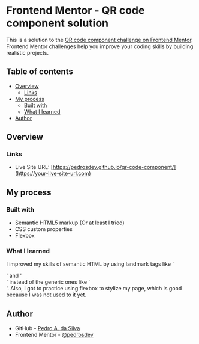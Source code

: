 # Frontend Mentor - QR code component solution

This is a solution to the [QR code component challenge on Frontend Mentor](https://www.frontendmentor.io/challenges/qr-code-component-iux_sIO_H). Frontend Mentor challenges help you improve your coding skills by building realistic projects. 

## Table of contents

- [Overview](#overview)
  - [Links](#links)
- [My process](#my-process)
  - [Built with](#built-with)
  - [What I learned](#what-i-learned)
- [Author](#author)

## Overview

### Links

- Live Site URL: [https://pedrosdev.github.io/qr-code-component/](https://your-live-site-url.com)

## My process

### Built with

- Semantic HTML5 markup (Or at least I tried)
- CSS custom properties
- Flexbox

### What I learned

I improved my skills of semantic HTML by using landmark tags like '<main>' and '<footer>' instead of the generic ones like '<div>'.
Also, I got to practice using flexbox to stylize my page, which is good because I was not used to it yet.

## Author

- GitHub - [Pedro A. da Silva](https://github.com/pedrosdev)
- Frontend Mentor - [@pedrosdev](https://www.frontendmentor.io/profile/pedrosdev)
